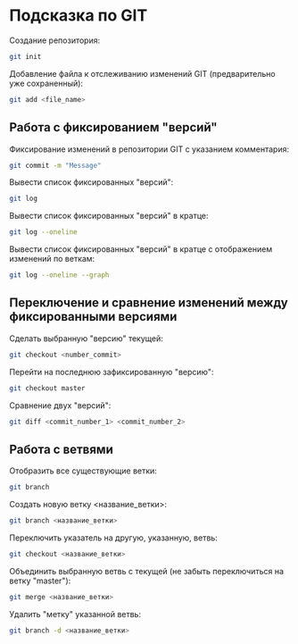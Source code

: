 # Подсказка по GIT

Создание репозитория:
```sh
git init
```
Добавление файла к отслеживанию изменений GIT (предварительно уже сохраненный):
```sh
git add <file_name>
```
## Работа с фиксированием "версий"

Фиксирование изменений в репозитории GIT с указанием комментария:
```sh
git commit -m "Message"
```
Вывести список фиксированных "версий":
```sh
git log
```
Вывести список фиксированных "версий" в кратце:
```sh
git log --oneline
```
Вывести список фиксированных "версий" в кратце c отображением изменений по веткам:
```sh
git log --oneline --graph
```
## Переключение и сравнение изменений между фиксированными версиями

Сделать выбранную "версию" текущей:
```sh
git checkout <number_commit>
```
Перейти на последнюю зафиксированную "версию":
```sh
git checkout master
```
Сравнение двух "версий":
```sh
git diff <commit_number_1> <commit_number_2>
```

## Работа с ветвями

Отобразить все существующие ветки:
```sh
git branch
```
Создать новую ветку <название_ветки>:
```sh
git branch <название_ветки>
```
Переключить указатель на другую, указанную, ветвь:
```sh
git checkout <название_ветки>
```
Объединить выбранную ветвь с текущей (не забыть переключиться на ветку "master"):
```sh
git merge <название_ветки>
```
Удалить "метку" указанной ветвь:
```sh
git branch -d <название_ветки>
```